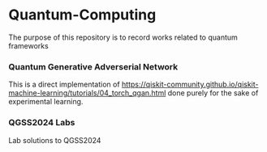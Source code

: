 # Quantum-Computing
The purpose of this repository is to record works related to quantum frameworks

### Quantum Generative Adverserial Network
This is a direct implementation of https://qiskit-community.github.io/qiskit-machine-learning/tutorials/04_torch_qgan.html done purely for the sake of experimental learning.

### QGSS2024 Labs
Lab solutions to QGSS2024
